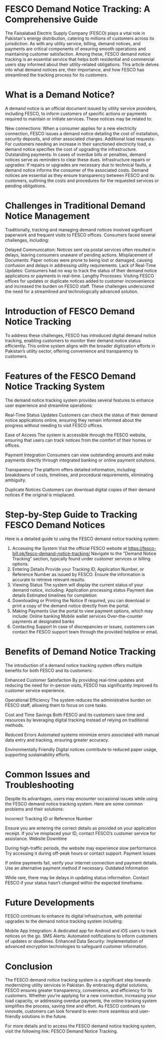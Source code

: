 # FESCO Demand Notice Tracking: A Comprehensive Guide

The Faisalabad Electric Supply Company (FESCO) plays a vital role in Pakistan's energy distribution, catering to millions of customers across its jurisdiction. As with any utility service, billing, demand notices, and payments are critical components of ensuring smooth operations and maintaining customer satisfaction. Among these, FESCO demand notice tracking is an essential service that helps both residential and commercial users stay informed about their utility-related obligations. This article delves into what demand notices are, their importance, and how FESCO has streamlined the tracking process for its customers.

# What is a Demand Notice?

A demand notice is an official document issued by utility service providers, including FESCO, to inform customers of specific actions or payments required to maintain or initiate services. These notices may be related to:

New connections: When a consumer applies for a new electricity connection, FESCO issues a demand notice detailing the cost of installation, security deposits, and other associated charges.
Additional load requests: For customers needing an increase in their sanctioned electricity load, a demand notice specifies the cost of upgrading the infrastructure.
Outstanding payments: In cases of overdue bills or penalties, demand notices serve as reminders to clear these dues.
Infrastructure repairs or upgrades: If repairs or upgrades are necessary due to technical faults, a demand notice informs the consumer of the associated costs.
Demand notices are essential as they ensure transparency between FESCO and its customers, outlining the costs and procedures for the requested services or pending obligations.

# Challenges in Traditional Demand Notice Management

Traditionally, tracking and managing demand notices involved significant paperwork and frequent visits to FESCO offices. Consumers faced several challenges, including:

Delayed Communication: Notices sent via postal services often resulted in delays, leaving consumers unaware of pending actions.
Misplacement of Documents: Paper notices were prone to being lost or damaged, causing confusion and delays in addressing utility requirements.
Lack of Real-Time Updates: Consumers had no way to track the status of their demand notice applications or payments in real-time.
Lengthy Processes: Visiting FESCO offices for updates or duplicate notices added to customer inconvenience and increased the burden on FESCO staff.
These challenges underscored the need for a streamlined and technologically advanced solution.

# Introduction of FESCO Demand Notice Tracking

To address these challenges, FESCO has introduced digital demand notice tracking, enabling customers to monitor their demand notice status efficiently. This online system aligns with the broader digitization efforts in Pakistan’s utility sector, offering convenience and transparency to customers.

# Features of the FESCO Demand Notice Tracking System

The demand notice tracking system provides several features to enhance user experience and streamline operations:

Real-Time Status Updates
Customers can check the status of their demand notice applications online, ensuring they remain informed about the progress without needing to visit FESCO offices.

Ease of Access
The system is accessible through the FESCO website, ensuring that users can track notices from the comfort of their homes or offices.

Payment Integration
Consumers can view outstanding amounts and make payments directly through integrated banking or online payment solutions.

Transparency
The platform offers detailed information, including breakdowns of costs, timelines, and procedural requirements, eliminating ambiguity.

Duplicate Notices
Customers can download digital copies of their demand notices if the original is misplaced.

# Step-by-Step Guide to Tracking FESCO Demand Notices

Here is a detailed guide to using the FESCO demand notice tracking system:

1. Accessing the System
Visit the official FESCO website at https://fesco-bill.pk/fesco-demand-notice-tracking/
Navigate to the "Demand Notice Tracking" section, typically found under customer services or billing options.
2. Entering Details
Provide your Tracking ID, Application Number, or Reference Number as issued by FESCO.
Ensure the information is accurate to retrieve relevant results.
3. Viewing Status
The system will display the current status of your demand notice, including:
Application processing status
Payment due details
Estimated timelines for completion
4. Downloading or Printing the Notice
If required, you can download or print a copy of the demand notice directly from the portal.
5. Making Payments
Use the portal to view payment options, which may include:
Online banking
Mobile wallet services
Over-the-counter payments at designated banks
6. Contacting Support
In case of discrepancies or issues, customers can contact the FESCO support team through the provided helpline or email.

# Benefits of Demand Notice Tracking

The introduction of a demand notice tracking system offers multiple benefits for both FESCO and its customers:

Enhanced Customer Satisfaction
By providing real-time updates and reducing the need for in-person visits, FESCO has significantly improved its customer service experience.

Operational Efficiency
The system reduces the administrative burden on FESCO staff, allowing them to focus on core tasks.

Cost and Time Savings
Both FESCO and its customers save time and resources by leveraging digital tracking instead of relying on traditional methods.

Reduced Errors
Automated systems minimize errors associated with manual data entry and tracking, ensuring greater accuracy.

Environmentally Friendly
Digital notices contribute to reduced paper usage, supporting sustainability efforts.

# Common Issues and Troubleshooting

Despite its advantages, users may encounter occasional issues while using the FESCO demand notice tracking system. Here are some common problems and their solutions:

Incorrect Tracking ID or Reference Number

Ensure you are entering the correct details as provided on your application receipt.
If you’ve misplaced your ID, contact FESCO’s customer service for assistance.
Website Downtime

During high-traffic periods, the website may experience slow performance. Try accessing it during off-peak hours or contact support.
Payment Issues

If online payments fail, verify your internet connection and payment details. Use an alternative payment method if necessary.
Outdated Information

While rare, there may be delays in updating status information. Contact FESCO if your status hasn’t changed within the expected timeframe.

# Future Developments

FESCO continues to enhance its digital infrastructure, with potential upgrades to the demand notice tracking system including:

Mobile App Integration: A dedicated app for Android and iOS users to track notices on the go.
SMS Alerts: Automated notifications to inform customers of updates or deadlines.
Enhanced Data Security: Implementation of advanced encryption technologies to safeguard customer information.


# Conclusion

The FESCO demand notice tracking system is a significant step towards modernizing utility services in Pakistan. By embracing digital solutions, FESCO ensures greater transparency, convenience, and efficiency for its customers. Whether you're applying for a new connection, increasing your load capacity, or addressing overdue payments, the online tracking system simplifies the process, saving time and effort. As FESCO continues to innovate, customers can look forward to even more seamless and user-friendly solutions in the future.

For more details and to access the FESCO demand notice tracking system, visit the following link: FESCO Demand Notice Tracking.
